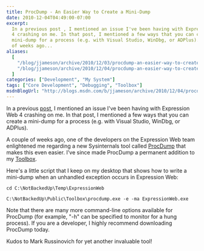```yaml
---
title: ProcDump - An Easier Way to Create a Mini-Dump
date: 2010-12-04T04:49:00-07:00
excerpt:
  In a previous post , I mentioned an issue I've been having with Expression Web
  4 crashing on me. In that post, I mentioned a few ways that you can create a
  mini-dump for a process (e.g. with Visual Studio, WinDbg, or ADPlus). A couple
  of weeks ago...
aliases:
  [
    "/blog/jjameson/archive/2010/12/03/procdump-an-easier-way-to-create-a-mini-dump.aspx",
    "/blog/jjameson/archive/2010/12/04/procdump-an-easier-way-to-create-a-mini-dump.aspx",
  ]
categories: ["Development", "My System"]
tags: ["Core Development", "Debugging", "Toolbox"]
msdnBlogUrl: "http://blogs.msdn.com/b/jjameson/archive/2010/12/04/procdump-an-easier-way-to-create-a-mini-dump.aspx"
---
```


In a previous
[post](/blog/jjameson/2010/10/24/recovering-your-work-after-an-expression-web-crash),
I mentioned an issue I've been having with Expression Web 4 crashing on me. In
that post, I mentioned a few ways that you can create a mini-dump for a process
(e.g. with Visual Studio, WinDbg, or ADPlus).

A couple of weeks ago, one of the developers on the Expression Web team
enlightened me regarding a new Sysinternals tool called
[ProcDump](http://technet.microsoft.com/en-us/sysinternals/dd996900.aspx) that
makes this even easier. I've since made ProcDump a permanent addition to my
[Toolbox](/blog/jjameson/2007/03/22/backedup-and-notbackedup).

Here's a little script that I keep on my desktop that shows how to write a
mini-dump when an unhandled exception occurs in Expression Web:

```Console
cd C:\NotBackedUp\Temp\ExpressionWeb

C:\NotBackedUp\Public\Toolbox\procdump.exe -e -ma ExpressionWeb.exe
```

Note that there are many more command-line options available for ProcDump (for
example, "-h" can be specified to monitor for a hung process). If you are a
developer, I highly recommend downloading ProcDump today.

Kudos to Mark Russinovich for yet another invaluable tool!

